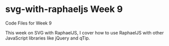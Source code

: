 # svg-with-raphaeljs Week 9
Code Files for Week 9

This week on SVG with RaphaelJS, I cover how to use RaphaelJS with other JavaScript libraries like jQuery and qTip.